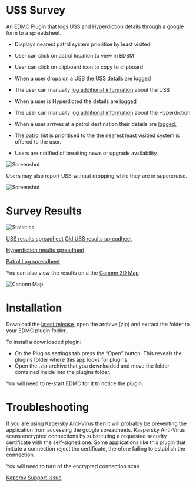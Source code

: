 # USS Survey 
An EDMC Plugin that logs USS and Hyperdiction details through a google form to a spreadsheet.




* Displays nearest patrol system prioritise by least visited.
* User can click on patrol location to view in EDSM
* User can click on clipboard icon to copy to clipboard

* When a user drops on a USS the USS details are [logged](https://docs.google.com/spreadsheets/d/1_LsPtmXS7aUGYTJ-OomdE4gsYqkrYsmS7qzSpIUhQ4s/edit?usp=sharing)
* The user can manually [log additional information](https://docs.google.com/spreadsheets/d/10SwarpGE6208lY0GpvSZogdk8s0m0bQXoZlZCWkDe1w/edit?usp=sharing) about the USS
* When a user is Hyperdicted the details are [logged](https://docs.google.com/spreadsheets/d/1grRDdXb6-6W1oxAVzPvvqTQDiVuExqAnvR97Q7cvrMA/edit?usp=sharing)
* The user can manually [log additional information](https://docs.google.com/spreadsheets/d/1IA3HxotFUXh9qJi3v-wtcenvMF-znamfQ8JtNJbiZdo/edit#gid=1466834969) about the Hyperdiction
* When a user arrives at a patrol destination their details are [logged.](https://docs.google.com/spreadsheets/d/1zlSh5fHg2ZM9fdLE4xl_GlPX0b0BFpbxarvKhRMUMi0/edit?usp=sharing)
* The patrol list is prioritised to the the nearest least visitied system is offered to the user.
* Users are notified of breaking news or upgrade availability

![Screenshot](screenshot.png)

Users may also report USS without dropping while they are in supercruise. 

![Screenshot](ussreport.png)


# Survey Results

![Statistics](https://docs.google.com/spreadsheets/d/e/2PACX-1vQGZ9meiqW_-5iDW2MKvwTBXK-RXJkCW53sNELRUH0jp99YZ1Qaj8yTYyFP89nwR803tHFRfEmENdjI/pubchart?oid=397514376&format=image)



[USS results spreadheet](https://docs.google.com/spreadsheets/d/10SwarpGE6208lY0GpvSZogdk8s0m0bQXoZlZCWkDe1w/edit?usp=sharing)
[Old USS results spreadheet](https://docs.google.com/spreadsheets/d/1_LsPtmXS7aUGYTJ-OomdE4gsYqkrYsmS7qzSpIUhQ4s/edit?usp=sharing)

[Hyperdiction results spreadheet](https://docs.google.com/spreadsheets/d/1grRDdXb6-6W1oxAVzPvvqTQDiVuExqAnvR97Q7cvrMA/edit?usp=sharing)

[Patrol Log spreadheet](https://docs.google.com/spreadsheets/d/1zlSh5fHg2ZM9fdLE4xl_GlPX0b0BFpbxarvKhRMUMi0/edit?usp=sharing)


You can also view the results on a the [Canonn 3D Map](https://map.canonn.technology/all/)

![Canonn Map](canonn3d.png)

# Installation
Download the [latest release](https://github.com/NoFoolLikeOne/EDMC-USS-Survey/releases), open the archive (zip) and extract the folder  to your EDMC plugin folder.

To install a downloaded plugin:

* On the Plugins settings tab press the “Open” button. This reveals the plugins folder where this app looks for plugins.
* Open the .zip archive that you downloaded and move the folder contained inside into the plugins folder.

You will need to re-start EDMC for it to notice the plugin.

# Troubleshooting

If you are using Kapersky Anti-Virus then it will probably be preventing the application from accessing the google spreadheets. Kaspersky Anti-Virus scans encrypted connections by substituting a requested security certificate with the self-signed one. Some applications like this plugin that initiate a connection reject the certificate, therefore failing to establish the connection. 

You will need to turn of  the encrypted connection scan

[Kapersy Support Issue](https://support.kaspersky.com/6851)


